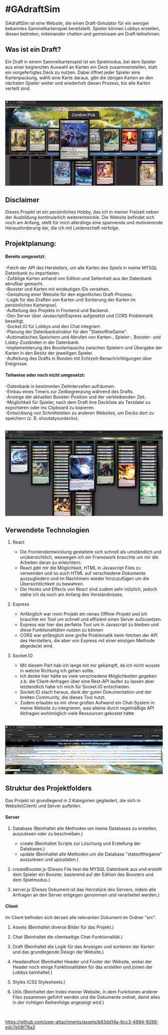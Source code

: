 <h1>#GAdraftSim</h1>

GAdraftSim ist eine Website, die einen Draft-Simulator für ein weniger bekanntes Sammelkartenspiel bereitstellt. Spieler können Lobbys erstellen, diesen beitreten, miteinander chatten und gemeinsam am Draft teilnehmen.

<h2>Was ist ein Draft?</h2>
Ein Draft in einem Sammelkartenspiel ist ein Spielmodus, bei dem Spieler aus einer begrenzten Auswahl an Karten ein Deck zusammenstellen, statt ein vorgefertigtes Deck zu nutzen. Dabei öffnet jeder Spieler eine Kartenpackung, wählt eine Karte daraus, gibt die übrigen Karten an den nächsten Spieler weiter und wiederholt diesen Prozess, bis alle Karten verteilt sind.<br>
<br>

![Draft](https://github.com/KevHos/GAdraftSim/blob/main/Dokumentation/Screenshots/Draft2.png)

<h2>Disclaimer</h2>

Dieses Projekt ist ein persönliches Hobby, das ich in meiner Freizeit neben der Ausbildung kontinuierlich weiterentwickle. Die Website befindet sich noch am Anfang, stellt für mich allerdings eine spannende und motivierende Herausforderung dar, die ich mit Leidenschaft verfolge.

<h2>Projektplanung:</h2>

<h4>Bereits umgesetzt:</h4>
-Fetch der API des Herstellers, um alle Karten des Spiels in meine MYSQL Datenbank zu importieren.<br>
-Zufällige Karten anhand von Edition und Seltenheit aus der Datenbank abrufbar gemacht.<br>
-Booster und Karten mit eindeutigen IDs versehen.<br>
-Gestaltung einer Website für den eigentlichen Draft-Prozess.<br>
-Logik für das Draften von Karten und Sortierung der Karten im persönlichen Kartenpool.<br>
-Aufteilung des Projekts in Frontend und Backend.<br>
-Den Server über Javascript/Express aufgesetzt und CORS Problematik beseitigt.<br>
-Socket.IO für Lobbys und den Chat integriert.<br>
-Planung der Datenbankstruktur für den "StateoftheGame".<br>
-Automatisches Speichern und Abrufen von Karten-, Spieler-, Booster- und Lobby-Zuständen in der Datenbank.<br>
-Implementierung des Boostertauschs zwischen Spielern und Übergabe der Karten in den Besitz der jeweiligen Spieler.<br>
-Aufteilung des Drafts in Runden mit Echtzeit-Benachrichtigungen über Ereignisse.<br>

<h4>Teilweise oder noch nicht umgesetzt: </h4>
-Datenbank in bestimmten Zeitintervallen aufräumen. <br>
-Einbau eines Timers zur Zeitbegrenzung während des Drafts.<br>
-Anzeige der aktuellen Booster-Position und der verbleibenden Zeit.<br>
-Möglichkeit für Spieler, nach dem Draft ihre Deckliste als Textdatei zu exportieren oder ins Clipboard zu kopieren.<br>
-Entwicklung von Schnittstellen zu anderen Websites, um Decks dort zu speichern (z. B. shoutatyourdecks).<br>
<br>

![Deck am Ende des Drafts](https://github.com/KevHos/GAdraftSim/blob/main/Dokumentation/Screenshots/DraftEnd.png)


<h2>Verwendete Technologien</h2>

1. React
   - Die Frontendentwicklung gestaltete sich schnell als umständlich und unübersichtlich, weswegen ich ein Framework brauchte um mir die Arbeiten daran zu erleichtern.<br>
   - React gibt mir die Möglichkeit, HTML in Javascript Files zu verwenden und so auch HTML auf verschiedene Dokumente auszugliedern und im Nachhinein wieder hinzuzufügen um die Übersichtlichkeit zu bewahren.<br>
   - Die Hooks und Effects von React sind zudem sehr nützlich, jedoch stehe ich da noch am Anfang des Verständnisses.<br>

2. Express
   - Anfänglich war mein Projekt ein reines Offline-Projekt und ich brauchte ein Tool um schnell und effizient einen Server aufzusetzen.<br>
   - Express war hier das perfekte Tool um in Javascript zu bleiben und diese Funktionalitäten nutzen zu können<br>
   - CORS war anfänglich eine große Problematik beim fetchen der API des Herstellers, die aber von Express mit einer einzigen Methode abgedeckt wird.

3. Socket.IO
   - Mit diesem Part hab ich lange mit mir gekämpft, da ich nicht wusste in welche Richtung ich gehen sollte.<br>
   - Ich denke hier hätte es viele verschiedene Möglichkeiten gegeben z.b. die Client-Anfragen über eine Rest-API laufen zu lassen aber letztendlich habe ich mich für Socket.IO entschieden.<br>
   - Socket.IO stach heraus, dank der guten Dokumentation und der breiten Community, die dieses Tool nutzt.<br>
   - Zudem erlaubte es mir ohne großen Aufwand ein Chat-System in meine Website zu integrieren, was alleine durch regelmäßige API Abfragen wohlmöglich viele Ressourcen gekostet hätte<br>
   <br>

![Lobby](https://github.com/KevHos/GAdraftSim/blob/main/Dokumentation/Screenshots/Lobby.png)

<h2>Struktur des Projektfolders</h2>

Das Projekt ist grundlegend in 2 Kategorien gegliedert, die sich in Website(Client) und Server aufteilen.<br>

<h4>Server</h4>

1. Database (Beinhaltet alle Methoden um meine Databases zu erstellen, auszulesen oder zu beschreiben.)<br>
   - create (Beinhaltet Scripts zur Löschung und Erstellung der Databases.)<br>
   - update (Beinhaltet alle Methoden um die Database "stateofthegame" auszulesen und upzudaten.)<br>
  
2. createBooster.js (Dieses File liest die MYSQL Datenbank aus und erstellt dem Spieler ein Booster, basierend auf der Edition des Boosters und dem Spielmodus.)<br>

3. server.js (Dieses Dokument ist das Herzstück des Servers, indem alle Anfragen an den Server entgegen genommen und verarbeitet werden.)<br>

<h4>Client</h4>

Im Client befinden sich derzeit alle relevanten Dokument im Ordner "src".

1. Assets (Beinhaltet diverse Bilder für das Projekt.)<br>

2. Chat (Beinhaltet die clientseitige Chat-Funktionalität.)<br>

3. Draft (Beinhaltet die Logik für das Anzeigen und sortieren der Karten und das grundlegende Design der Website.)<br>

4. Headandfoot (Beinhaltet Header und Footer der Website, wobei der Header noch einige Funktionalitäten für das erstellen und joinen der Lobbys beinhaltet.)<br>

5. Styles (CSS Stylesheets.)<br>

6. Utils (Beinhaltet den Index meiner Website, in dem Funktionen anderer Files zusammen geführt werden und die Dokumente ordnet, damit alles in der richtigen Reihenfolge angezeigt wird.)<br>

<br>

https://github.com/user-attachments/assets/b63dd14a-6cc3-4994-9288-edc7e08f76a2


